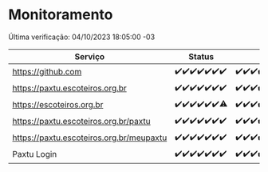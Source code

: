 # Monitoramento

Última verificação: 04/10/2023 18:05:00 -03

|Serviço|Status|Últimas 24h|
|---|---|---|
|https://github.com|<span title="2023-09-27: OK=24">✔️</span><span title="2023-09-28: OK=24">✔️</span><span title="2023-09-29: OK=24">✔️</span><span title="2023-09-30: OK=24">✔️</span><span title="2023-10-01: OK=24">✔️</span><span title="2023-10-02: OK=24">✔️</span><span title="2023-10-03: OK=22">✔️</span>|<span title="03/10/2023 19:04:00 -03 : 200">✔️</span><span title="03/10/2023 20:04:00 -03 : 200">✔️</span><span title="03/10/2023 21:29:00 -03 : 200">✔️</span><span title="03/10/2023 22:42:00 -03 : 200">✔️</span><span title="03/10/2023 23:15:00 -03 : 200">✔️</span><span title="04/10/2023 00:06:00 -03 : 200">✔️</span><span title="04/10/2023 01:07:00 -03 : 200">✔️</span><span title="04/10/2023 02:05:00 -03 : 200">✔️</span><span title="04/10/2023 03:08:00 -03 : 200">✔️</span><span title="04/10/2023 04:05:00 -03 : 200">✔️</span><span title="04/10/2023 05:08:00 -03 : 200">✔️</span><span title="04/10/2023 06:06:00 -03 : 200">✔️</span><span title="04/10/2023 07:06:00 -03 : 200">✔️</span><span title="04/10/2023 08:03:00 -03 : 200">✔️</span><span title="04/10/2023 09:11:00 -03 : 200">✔️</span><span title="04/10/2023 10:10:00 -03 : 200">✔️</span><span title="04/10/2023 11:05:00 -03 : 200">✔️</span><span title="04/10/2023 12:06:00 -03 : 200">✔️</span><span title="04/10/2023 13:07:00 -03 : 200">✔️</span><span title="04/10/2023 14:04:00 -03 : 200">✔️</span><span title="04/10/2023 15:08:00 -03 : 200">✔️</span><span title="04/10/2023 16:03:00 -03 : 200">✔️</span><span title="04/10/2023 17:06:00 -03 : 200">✔️</span><span title="04/10/2023 18:05:00 -03 : 200">✔️</span>|
|https://paxtu.escoteiros.org.br|<span title="2023-09-27: OK=24">✔️</span><span title="2023-09-28: OK=24">✔️</span><span title="2023-09-29: OK=24">✔️</span><span title="2023-09-30: OK=24">✔️</span><span title="2023-10-01: OK=24">✔️</span><span title="2023-10-02: OK=24">✔️</span><span title="2023-10-03: OK=22">✔️</span>|<span title="03/10/2023 19:04:00 -03 : 200">✔️</span><span title="03/10/2023 20:04:00 -03 : 200">✔️</span><span title="03/10/2023 21:29:00 -03 : 200">✔️</span><span title="03/10/2023 22:42:00 -03 : 200">✔️</span><span title="03/10/2023 23:15:00 -03 : 200">✔️</span><span title="04/10/2023 00:06:00 -03 : 200">✔️</span><span title="04/10/2023 01:07:00 -03 : 200">✔️</span><span title="04/10/2023 02:05:00 -03 : 200">✔️</span><span title="04/10/2023 03:08:00 -03 : 200">✔️</span><span title="04/10/2023 04:05:00 -03 : 200">✔️</span><span title="04/10/2023 05:08:00 -03 : 200">✔️</span><span title="04/10/2023 06:06:00 -03 : 200">✔️</span><span title="04/10/2023 07:06:00 -03 : 200">✔️</span><span title="04/10/2023 08:03:00 -03 : 200">✔️</span><span title="04/10/2023 09:11:00 -03 : 200">✔️</span><span title="04/10/2023 10:10:00 -03 : 200">✔️</span><span title="04/10/2023 11:05:00 -03 : 200">✔️</span><span title="04/10/2023 12:06:00 -03 : 200">✔️</span><span title="04/10/2023 13:07:00 -03 : 200">✔️</span><span title="04/10/2023 14:04:00 -03 : 200">✔️</span><span title="04/10/2023 15:08:00 -03 : 200">✔️</span><span title="04/10/2023 16:03:00 -03 : 200">✔️</span><span title="04/10/2023 17:06:00 -03 : 200">✔️</span><span title="04/10/2023 18:05:00 -03 : 200">✔️</span>|
|https://escoteiros.org.br|<span title="2023-09-27: OK=24">✔️</span><span title="2023-09-28: OK=24">✔️</span><span title="2023-09-29: OK=24">✔️</span><span title="2023-09-30: OK=24">✔️</span><span title="2023-10-01: OK=24">✔️</span><span title="2023-10-02: OK=24">✔️</span><span title="2023-10-03: OK=21, Falhas=1">⚠️</span>|<span title="03/10/2023 19:04:00 -03 : 200">✔️</span><span title="03/10/2023 20:04:00 -03 : 200">✔️</span><span title="03/10/2023 21:29:00 -03 : 200">✔️</span><span title="03/10/2023 22:42:00 -03 : 200">✔️</span><span title="03/10/2023 23:15:00 -03 : 200">✔️</span><span title="04/10/2023 00:06:00 -03 : 200">✔️</span><span title="04/10/2023 01:07:00 -03 : 200">✔️</span><span title="04/10/2023 02:05:00 -03 : 200">✔️</span><span title="04/10/2023 03:08:00 -03 : 200">✔️</span><span title="04/10/2023 04:05:00 -03 : 200">✔️</span><span title="04/10/2023 05:08:00 -03 : 200">✔️</span><span title="04/10/2023 06:06:00 -03 : 200">✔️</span><span title="04/10/2023 07:06:00 -03 : 200">✔️</span><span title="04/10/2023 08:03:00 -03 : 200">✔️</span><span title="04/10/2023 09:11:00 -03 : 200">✔️</span><span title="04/10/2023 10:10:00 -03 : 200">✔️</span><span title="04/10/2023 11:05:00 -03 : 200">✔️</span><span title="04/10/2023 12:06:00 -03 : 200">✔️</span><span title="04/10/2023 13:07:00 -03 : 200">✔️</span><span title="04/10/2023 14:04:00 -03 : 200">✔️</span><span title="04/10/2023 15:08:00 -03 : 200">✔️</span><span title="04/10/2023 16:03:00 -03 : 200">✔️</span><span title="04/10/2023 17:06:00 -03 : 200">✔️</span><span title="04/10/2023 18:05:00 -03 : 200">✔️</span>|
|https://paxtu.escoteiros.org.br/paxtu|<span title="2023-09-27: OK=24">✔️</span><span title="2023-09-28: OK=24">✔️</span><span title="2023-09-29: OK=24">✔️</span><span title="2023-09-30: OK=24">✔️</span><span title="2023-10-01: OK=24">✔️</span><span title="2023-10-02: OK=24">✔️</span><span title="2023-10-03: OK=22">✔️</span>|<span title="03/10/2023 19:04:00 -03 : 200">✔️</span><span title="03/10/2023 20:04:00 -03 : 200">✔️</span><span title="03/10/2023 21:29:00 -03 : 200">✔️</span><span title="03/10/2023 22:42:00 -03 : 200">✔️</span><span title="03/10/2023 23:15:00 -03 : 200">✔️</span><span title="04/10/2023 00:06:00 -03 : 200">✔️</span><span title="04/10/2023 01:07:00 -03 : 200">✔️</span><span title="04/10/2023 02:05:00 -03 : 200">✔️</span><span title="04/10/2023 03:08:00 -03 : 200">✔️</span><span title="04/10/2023 04:05:00 -03 : 200">✔️</span><span title="04/10/2023 05:08:00 -03 : 200">✔️</span><span title="04/10/2023 06:06:00 -03 : 200">✔️</span><span title="04/10/2023 07:06:00 -03 : 200">✔️</span><span title="04/10/2023 08:03:00 -03 : 200">✔️</span><span title="04/10/2023 09:11:00 -03 : 200">✔️</span><span title="04/10/2023 10:11:00 -03 : 200">✔️</span><span title="04/10/2023 11:05:00 -03 : 200">✔️</span><span title="04/10/2023 12:06:00 -03 : 200">✔️</span><span title="04/10/2023 13:07:00 -03 : 200">✔️</span><span title="04/10/2023 14:04:00 -03 : 200">✔️</span><span title="04/10/2023 15:08:00 -03 : 200">✔️</span><span title="04/10/2023 16:03:00 -03 : 200">✔️</span><span title="04/10/2023 17:06:00 -03 : 200">✔️</span><span title="04/10/2023 18:05:00 -03 : 200">✔️</span>|
|https://paxtu.escoteiros.org.br/meupaxtu|<span title="2023-09-27: OK=24">✔️</span><span title="2023-09-28: OK=24">✔️</span><span title="2023-09-29: OK=24">✔️</span><span title="2023-09-30: OK=24">✔️</span><span title="2023-10-01: OK=24">✔️</span><span title="2023-10-02: OK=24">✔️</span><span title="2023-10-03: OK=22">✔️</span>|<span title="03/10/2023 19:04:00 -03 : 200">✔️</span><span title="03/10/2023 20:04:00 -03 : 200">✔️</span><span title="03/10/2023 21:29:00 -03 : 200">✔️</span><span title="03/10/2023 22:42:00 -03 : 200">✔️</span><span title="03/10/2023 23:15:00 -03 : 200">✔️</span><span title="04/10/2023 00:06:00 -03 : 200">✔️</span><span title="04/10/2023 01:07:00 -03 : 200">✔️</span><span title="04/10/2023 02:05:00 -03 : 200">✔️</span><span title="04/10/2023 03:08:00 -03 : 200">✔️</span><span title="04/10/2023 04:05:00 -03 : 200">✔️</span><span title="04/10/2023 05:08:00 -03 : 200">✔️</span><span title="04/10/2023 06:06:00 -03 : 200">✔️</span><span title="04/10/2023 07:06:00 -03 : 200">✔️</span><span title="04/10/2023 08:03:00 -03 : 200">✔️</span><span title="04/10/2023 09:11:00 -03 : 200">✔️</span><span title="04/10/2023 10:11:00 -03 : 200">✔️</span><span title="04/10/2023 11:05:00 -03 : 200">✔️</span><span title="04/10/2023 12:06:00 -03 : 200">✔️</span><span title="04/10/2023 13:07:00 -03 : 200">✔️</span><span title="04/10/2023 14:04:00 -03 : 200">✔️</span><span title="04/10/2023 15:08:00 -03 : 200">✔️</span><span title="04/10/2023 16:03:00 -03 : 200">✔️</span><span title="04/10/2023 17:06:00 -03 : 200">✔️</span><span title="04/10/2023 18:05:00 -03 : 200">✔️</span>|
|Paxtu Login|<span title="2023-09-27: OK=24">✔️</span><span title="2023-09-28: OK=24">✔️</span><span title="2023-09-29: OK=24">✔️</span><span title="2023-09-30: OK=24">✔️</span><span title="2023-10-01: OK=24">✔️</span><span title="2023-10-02: OK=24">✔️</span><span title="2023-10-03: OK=22">✔️</span>|<span title="03/10/2023 19:04:00 -03 : 200">✔️</span><span title="03/10/2023 20:04:00 -03 : 200">✔️</span><span title="03/10/2023 21:29:00 -03 : 200">✔️</span><span title="03/10/2023 22:42:00 -03 : 200">✔️</span><span title="03/10/2023 23:15:00 -03 : 200">✔️</span><span title="04/10/2023 00:06:00 -03 : 200">✔️</span><span title="04/10/2023 01:07:00 -03 : 200">✔️</span><span title="04/10/2023 02:05:00 -03 : 200">✔️</span><span title="04/10/2023 03:08:00 -03 : 200">✔️</span><span title="04/10/2023 04:05:00 -03 : 200">✔️</span><span title="04/10/2023 05:08:00 -03 : 200">✔️</span><span title="04/10/2023 06:06:00 -03 : 200">✔️</span><span title="04/10/2023 07:06:00 -03 : 200">✔️</span><span title="04/10/2023 08:03:00 -03 : 200">✔️</span><span title="04/10/2023 09:11:00 -03 : 200">✔️</span><span title="04/10/2023 10:11:00 -03 : 200">✔️</span><span title="04/10/2023 11:05:00 -03 : 200">✔️</span><span title="04/10/2023 12:06:00 -03 : 200">✔️</span><span title="04/10/2023 13:07:00 -03 : 200">✔️</span><span title="04/10/2023 14:04:00 -03 : 200">✔️</span><span title="04/10/2023 15:08:00 -03 : 200">✔️</span><span title="04/10/2023 16:03:00 -03 : 200">✔️</span><span title="04/10/2023 17:06:00 -03 : 200">✔️</span><span title="04/10/2023 18:05:00 -03 : 200">✔️</span>|
